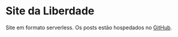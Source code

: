 # Site da Liberdade

Site em formato serverless. Os posts estão hospedados no
[GitHub](https://github.com/liberdade-organizacao/posts).
